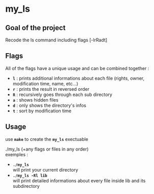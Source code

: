 # my_ls  
## Goal of the project  
Recode the ls command including flags [-lrRadt]  
## Flags  
All of the flags have a unique usage and can be combined together :  
- **`l`** : prints additional informations about each file (rights, owner, modification time, name, etc...) 
- **`r`** : prints the result in reversed order
- **`R`** : recursively goes through each sub directory
- **`a`** : shows hidden files
- **`d`** : only shows the directory's infos
- **`t`** : sort by modification time
## Usage
use **`make`** to create the **`my_ls`** exectuable  

./my_ls (+any flags or files in any order)  
exemples :  
- **`./my_ls`**  
    will print your current directory
- **`./my_ls -Rl lib`**  
    will print detailed informations about every file inside lib and its subdirectory
